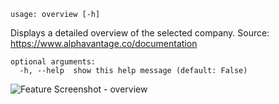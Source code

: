 ```text
usage: overview [-h]
```

Displays a detailed overview of the selected company. Source: https://www.alphavantage.co/documentation

```
optional arguments:
  -h, --help  show this help message (default: False)
```
<img size="1400" alt="Feature Screenshot - overview" src="https://user-images.githubusercontent.com/85772166/141413005-10b076a1-e16d-4f2f-9742-bcc0d1db8dad.png">
